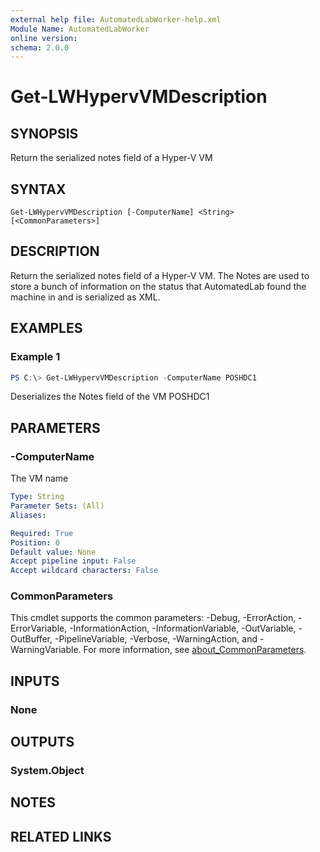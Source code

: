```yaml
---
external help file: AutomatedLabWorker-help.xml
Module Name: AutomatedLabWorker
online version:
schema: 2.0.0
---
```


# Get-LWHypervVMDescription

## SYNOPSIS
Return the serialized notes field of a Hyper-V VM

## SYNTAX

```
Get-LWHypervVMDescription [-ComputerName] <String> [<CommonParameters>]
```

## DESCRIPTION
Return the serialized notes field of a Hyper-V VM. The Notes are used to store a bunch of
information on the status that AutomatedLab found the machine in and is serialized as XML.

## EXAMPLES

### Example 1
```powershell
PS C:\> Get-LWHypervVMDescription -ComputerName POSHDC1
```

Deserializes the Notes field of the VM POSHDC1

## PARAMETERS

### -ComputerName
The VM name

```yaml
Type: String
Parameter Sets: (All)
Aliases:

Required: True
Position: 0
Default value: None
Accept pipeline input: False
Accept wildcard characters: False
```

### CommonParameters
This cmdlet supports the common parameters: -Debug, -ErrorAction, -ErrorVariable, -InformationAction, -InformationVariable, -OutVariable, -OutBuffer, -PipelineVariable, -Verbose, -WarningAction, and -WarningVariable. For more information, see [about_CommonParameters](http://go.microsoft.com/fwlink/?LinkID=113216).

## INPUTS

### None

## OUTPUTS

### System.Object
## NOTES

## RELATED LINKS
